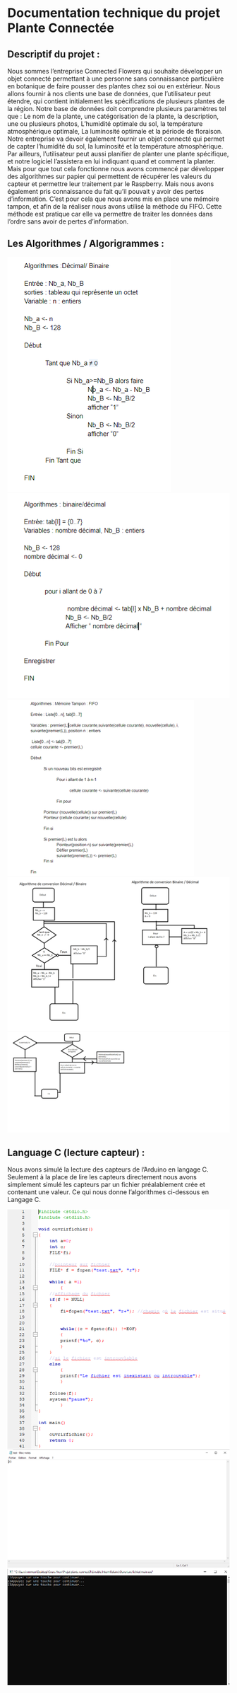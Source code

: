 # Documentation technique du projet Plante Connectée

## Descriptif du projet :

Nous sommes l’entreprise Connected Flowers qui souhaite développer un objet connecté permettant à une personne sans connaissance particulière en botanique de faire pousser des plantes chez soi ou en extérieur. Nous allons fournir à nos clients une base de données, que l’utilisateur peut étendre, qui contient initialement les spécifications de plusieurs plantes de la région. Notre base de données doit comprendre plusieurs paramètres tel que : Le nom de la plante, une catégorisation de la plante, la description, une ou plusieurs photos, L’humidité optimale du sol, la température atmosphérique optimale, La luminosité optimale et la période de floraison. Notre entreprise va devoir également fournir un objet connecté qui permet de capter l’humidité du sol, la luminosité et la température atmosphérique. Par ailleurs, l’utilisateur peut aussi planifier de planter une plante spécifique, et notre logiciel l’assistera en lui indiquant quand et comment la planter. Mais pour que tout cela fonctionne nous avons commencé par développer des algorithmes sur papier qui permettent de récupérer les valeurs du capteur et permettre leur traitement par le Raspberry. Mais nous avons également pris connaissance du fait qu’il pouvait y avoir des pertes d’information. C’est pour cela que nous avons mis en place une mémoire tampon, et afin de la réaliser nous avons utilisé la méthode du FIFO. Cette méthode est pratique car elle va permettre de traiter les données dans l’ordre sans avoir de pertes d’information.

## Les Algorithmes / Algorigrammes :

![algo](/img/Algo1.png)
![algo](/img/algo2.png)
![algo](/img/algo3.png)
![algo](/img/algo4.png)
![algo](/img/algo5.png)

## Language C (lecture capteur) :

Nous avons simulé la lecture des capteurs de l’Arduino en langage C. Seulement à la place de lire les capteurs directement nous avons simplement simulé les capteurs par un fichier préalablement crée et contenant une valeur. Ce qui nous donne l’algorithmes ci-dessous en Langage C.

![ouverturefichier](/img/ouverturefichier1.png)
![ouverturefichier](/img/ouverturefichier2.png)
![ouverturefichier](/img/ouverturefichier3.png)


